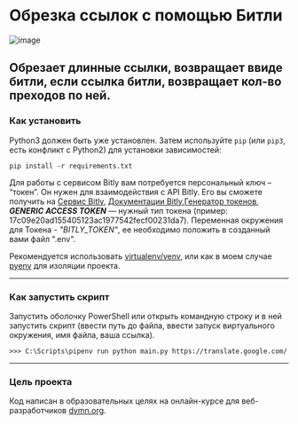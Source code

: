 # Обрезка ссылок с помощью Битли

![image](https://user-images.githubusercontent.com/121168311/209942422-fe393e1f-7903-4422-8ee5-f6e69c8fe944.png)


Обрезает длинные ссылки, возвращает ввиде битли, если ссылка битли, возвращает кол-во преходов по ней.
------------------
### Как установить

Python3 должен быть уже установлен. 
Затем используйте `pip` (или `pip3`, есть конфликт с Python2) для установки зависимостей:
```
pip install -r requirements.txt
```
Для работы с сервисом Bitly вам потребуется персональный ключ – “токен”. Он нужен для взаимодействия с API Bitly.
Его вы сможете получить на [Сервис Bitly](https://app.bitly.com/Bmcg8anPYYX/bitlinks/3W4iikm/details), [Документации Bitly](https://dev.bitly.com/),[Генератор токенов](https://app.bitly.com/settings/integrations/),
***GENERIC ACCESS TOKEN*** — нужный тип токена (пример: 17c09e20ad155405123ac1977542fecf00231da7). Переменная окружения для Токена - *"BITLY_TOKEN"*, ее необходимо положить в созданный вами файл ".env".

Рекомендуется использовать [virtualenv/venv](https://docs.python.org/3/library/venv.html?highlight=venv#module-venv), или как в моем случае [pyenv](https://docs.python-guide.org/dev/virtualenvs/)
для изоляции проекта.

--------------------
### Как запустить скрипт

 Запустить оболочку PowerShell или открыть командную строку и в ней запустить скрипт (ввести путь до файла, ввести запуск виртуального окружения, имя файла, ваша ссылка).

    >>> C:\Scripts\pipenv run python main.py https://translate.google.com/ 
    
----------------
### Цель проекта

Код написан в образовательных целях на онлайн-курсе для веб-разработчиков [dvmn.org](https://dvmn.org/).
